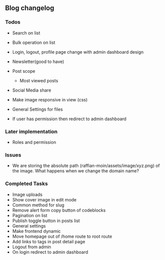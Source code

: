## Blog changelog

### Todos
- Search on list
- Bulk operation on list
- Login, logout, profile page change with admin dashboard design

- Newsletter(good to have)
- Post scope
    - Most viewed posts
- Social Media share
- Make image responsive in view (css)
- General Settings for files
- If user has permission then redirect to admin dashboard

### Later implementation
- Roles and permission


### Issues
- We are storing the absolute path (raffian-moin/assets/image/xyz.png) of the image. What happens when we change the domain name?

### Completed Tasks
- Image uploads
- Show cover image in edit mode
- Common method for slug
- Remove alert form copy button of codeblocks
- Pagination on list
- Publish toggle button in posts list
- General settings
- Make frontend dynamic
- Move homepage out of /home route to root route
- Add links to tags in post detail page
- Logout from admin
- On login redirect to admin dashboard
